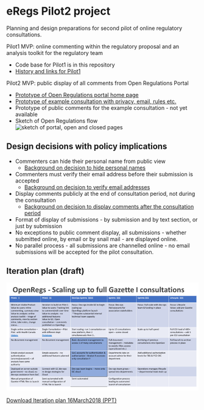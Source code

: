 eRegs Pilot2 project
=====

Planning and design preparations for second pilot of online regulatory consultations. 

Pilot1 MVP: online commenting within the regulatory proposal and an analysis toolkit for the regulatory team

* Code base for Pilot1 is in this repository
* [History and links for Pilot1](./Pilot1_history.md)

Pilot2 MVP: public display of all comments from Open Regulations Portal 

* [Prototype of Open Regulations portal home page](https://vation-ca.github.io/p2protos/p2openregs.html)
* [Prototype of example consultation with privacy, email, rules etc.](https://vation-ca.github.io/p2protos/p2form-1-en.html)
* Prototype of public comments for the example consultation - not yet available
* Sketch of Open Regulations flow
![sketch of portal, open and closed pages](./img/open-regulations-map.png)

## Design decisions with policy implications

   
* Commenters can hide their personal name from public view 
  * [Background on decision to hide personal names](Decisions_names.md) 
* Commenters must verify their email address before their submission is accepted
  * [Background on decision to verify email addresses](Decisions_emails.md)
* Display comments publicly at the end of consultation period, not during the consultation 
  * [Background on decision to display comments after the consultation period](Decisions_timing.md)
* Format of display of submissions - by submission and by text section, or just by submission
* No exceptions to public comment display, all submissions - whether submitted online, by email or by snail mail -  are displayed online.
* No parallel process - all submissions are channelled online - no email submissions will be accepted for the pilot consultation.

## Iteration plan (draft)

![iteration plan in columns](./img/Iteration_plan_16March2018.png)

[Download Iteration plan 16March2018 (PPT)](Iteration_plan_16March2018.ppt)

